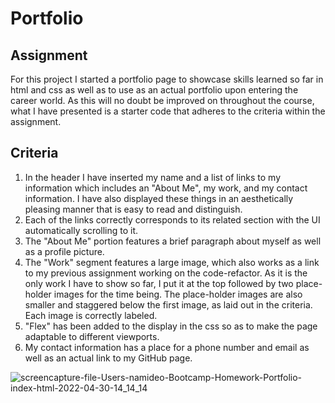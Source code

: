 # Portfolio

## Assignment
For this project I started a portfolio page to showcase skills learned so far in html and css as well as to use as an actual portfolio upon entering the career world. As this will no doubt be improved on throughout the course, what I have presented is a starter code that adheres to the criteria within the assignment. 

## Criteria
1. In the header I have inserted my name and a list of links to my information which includes an "About Me", my work, and my contact information. I have also displayed these things in an aesthetically pleasing manner that is easy to read and distinguish. 
2. Each of the links correctly corresponds to its related section with the UI automatically scrolling to it. 
3. The "About Me" portion features a brief paragraph about myself as well as a profile picture. 
4. The "Work" segment features a large image, which also works as a link to my previous assignment working on the code-refactor. As it is the only work I have to show so far, I put it at the top followed by two place-holder images for the time being. The place-holder images are also smaller and staggered below the first image, as laid out in the criteria. Each image is correctly labeled. 
5. "Flex" has been added to the display in the css so as to make the page adaptable to different viewports.
6. My contact information has a place for a phone number and email as well as an actual link to my GitHub page.


![screencapture-file-Users-namideo-Bootcamp-Homework-Portfolio-index-html-2022-04-30-14_14_14](https://user-images.githubusercontent.com/94868925/166117797-49356d14-4b29-4f9b-a4f5-7eed08aef8ea.png)
